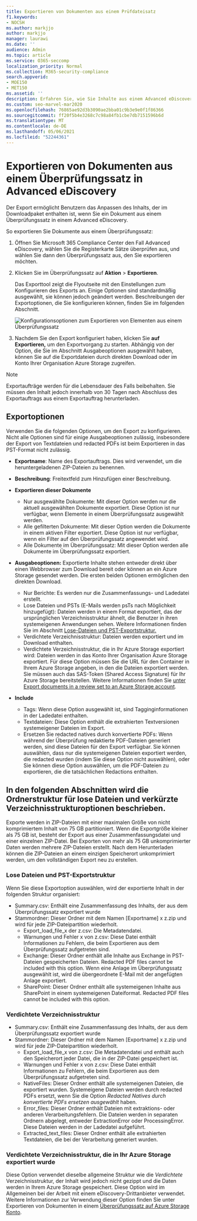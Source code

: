 ```yaml
---
title: Exportieren von Dokumenten aus einem Prüfdateisatz
f1.keywords:
- NOCSH
ms.author: markjjo
author: markjjo
manager: laurawi
ms.date: ''
audience: Admin
ms.topic: article
ms.service: O365-seccomp
localization_priority: Normal
ms.collection: M365-security-compliance
search.appverid:
- MOE150
- MET150
ms.assetid: ''
description: Erfahren Sie, wie Sie Inhalte aus einem Advanced eDiscovery für Präsentationen oder externe Rezensionen auswählen und exportieren.
ms.custom: seo-marvel-mar2020
ms.openlocfilehash: 76865ae92d3b3090ae2bba01c9b3e9e0f1f86366
ms.sourcegitcommit: ff20f5b4e3268c7c98a84fb1cbe7db7151596b6d
ms.translationtype: MT
ms.contentlocale: de-DE
ms.lasthandoff: 05/06/2021
ms.locfileid: "52244361"
---
```

# <a name="export-documents-from-a-review-set-in-advanced-ediscovery"></a>Exportieren von Dokumenten aus einem Überprüfungssatz in Advanced eDiscovery

Der Export ermöglicht Benutzern das Anpassen des Inhalts, der im Downloadpaket enthalten ist, wenn Sie ein Dokument aus einem Überprüfungssatz in einem Advanced eDiscovery.

So exportieren Sie Dokumente aus einem Überprüfungssatz:

1. Öffnen Sie Microsoft 365 Compliance Center den Fall Advanced eDiscovery, wählen  Sie die Registerkarte Sätze überprüfen aus, und wählen Sie dann den Überprüfungssatz aus, den Sie exportieren möchten.

2. Klicken Sie im Überprüfungssatz auf **Aktion**  >  **Exportieren**.

   Das Exporttool zeigt die Flyoutseite mit den Einstellungen zum Konfigurieren des Exports an. Einige Optionen sind standardmäßig ausgewählt, sie können jedoch geändert werden. Beschreibungen der Exportoptionen, die Sie konfigurieren können, finden Sie im folgenden Abschnitt.

   ![Konfigurationsoptionen zum Exportieren von Elementen aus einem Überprüfungssatz](../media/bcfc72c7-4a01-4697-9e16-2965b7f04fdb.png)

3. Nachdem Sie den Export konfiguriert haben, klicken Sie **auf Exportieren,** um den Exportvorgang zu starten. Abhängig von der Option,  die Sie im Abschnitt Ausgabeoptionen ausgewählt haben, können Sie auf die Exportdateien durch direkten Download oder im Konto Ihrer Organisation Azure Storage zugreifen.

> [!NOTE]
> Exportaufträge werden für die Lebensdauer des Falls beibehalten. Sie müssen den Inhalt jedoch innerhalb von 30 Tagen nach Abschluss des Exportauftrags aus einem Exportauftrag herunterladen.

## <a name="export-options"></a>Exportoptionen

Verwenden Sie die folgenden Optionen, um den Export zu konfigurieren. Nicht alle Optionen sind für einige Ausgabeoptionen zulässig, insbesondere der Export von Textdateien und redacted PDFs ist beim Exportieren in das PST-Format nicht zulässig.

- **Exportname**: Name des Exportauftrags. Dies wird verwendet, um die heruntergeladenen ZIP-Dateien zu benennen.

- **Beschreibung**: Freitextfeld zum Hinzufügen einer Beschreibung.

- **Exportieren dieser Dokumente**

  - Nur ausgewählte Dokumente: Mit dieser Option werden nur die aktuell ausgewählten Dokumente exportiert. Diese Option ist nur verfügbar, wenn Elemente in einem Überprüfungssatz ausgewählt werden.
  - Alle gefilterten Dokumente: Mit dieser Option werden die Dokumente in einem aktiven Filter exportiert. Diese Option ist nur verfügbar, wenn ein Filter auf den Überprüfungssatz angewendet wird.
  - Alle Dokumente im Überprüfungssatz: Mit dieser Option werden alle Dokumente im Überprüfungssatz exportiert.

- **Ausgabeoptionen:** Exportierte Inhalte stehen entweder direkt über einen Webbrowser zum Download bereit oder können an ein Azure Storage gesendet werden. Die ersten beiden Optionen ermöglichen den direkten Download.
  
  - Nur Berichte: Es werden nur die Zusammenfassungs- und Ladedatei erstellt.
  - Lose Dateien und PSTs (E-Mails werden psTs nach Möglichkeit hinzugefügt): Dateien werden in einem Format exportiert, das der ursprünglichen Verzeichnisstruktur ähnelt, die Benutzer in ihren systemeigenen Anwendungen sehen.  Weitere Informationen finden Sie im Abschnitt [Lose-Dateien und PST-Exportstruktur.](#loose-files-and-pst-export-structure)
  - Verdichtete Verzeichnisstruktur: Dateien werden exportiert und im Download enthalten.
  - Verdichtete Verzeichnisstruktur, die in Ihr Azure Storage exportiert wird: Dateien werden in das Konto Ihrer Organisation Azure Storage exportiert. Für diese Option müssen Sie die URL für den Container in Ihrem Azure Storage angeben, in den die Dateien exportiert werden. Sie müssen auch das SAS-Token (Shared Access Signature) für Ihr Azure Storage bereitstellen. Weitere Informationen finden Sie [unter Export documents in a review set to an Azure Storage account](download-export-jobs.md).

- **Include**
  - Tags: Wenn diese Option ausgewählt ist, sind Tagginginformationen in der Ladedatei enthalten.
  - Textdateien: Diese Option enthält die extrahierten Textversionen systemeigener Dateien im Export.
  - Ersetzen Sie redacted natives durch konvertierte PDFs: Wenn während der Überprüfung redaktierte PDF-Dateien generiert werden, sind diese Dateien für den Export verfügbar. Sie können auswählen, dass nur die systemeigenen Dateien exportiert werden, die redacted wurden (indem Sie diese Option nicht auswählen), oder Sie können diese Option auswählen, um die PDF-Dateien zu exportieren, die die tatsächlichen Redactions enthalten.

## <a name="the-following-sections-describe-the-folder-structure-for-loose-files-and-condensed-directory-structure-options"></a>In den folgenden Abschnitten wird die Ordnerstruktur für lose Dateien und verkürzte Verzeichnisstrukturoptionen beschrieben.

Exporte werden in ZIP-Dateien mit einer maximalen Größe von nicht komprimiertem Inhalt von 75 GB partitioniert. Wenn die Exportgröße kleiner als 75 GB ist, besteht der Export aus einer Zusammenfassungsdatei und einer einzelnen ZIP-Datei. Bei Exporten von mehr als 75 GB unkomprimierter Daten werden mehrere ZIP-Dateien erstellt. Nach dem Herunterladen können die ZIP-Dateien an einem einzigen Speicherort unkomprimiert werden, um den vollständigen Export neu zu erstellen.

### <a name="loose-files-and-pst-export-structure"></a>Lose Dateien und PST-Exportstruktur

Wenn Sie diese Exportoption auswählen, wird der exportierte Inhalt in der folgenden Struktur organisiert:

- Summary.csv: Enthält eine Zusammenfassung des Inhalts, der aus dem Überprüfungssatz exportiert wurde
- Stammordner: Dieser Ordner mit dem Namen [Exportname] x z.zip und wird für jede ZIP-Dateipartition wiederholt.
  - Export_load_file_x der z.csv: Die Metadatendatei.
  - Warnungen und Fehler x von z.csv: Diese Datei enthält Informationen zu Fehlern, die beim Exportieren aus dem Überprüfungssatz aufgetreten sind.
  - Exchange: Dieser Ordner enthält alle Inhalte aus Exchange in PST-Dateien gespeicherten Dateien. Redacted PDF files cannot be included with this option. Wenn eine Anlage im Überprüfungssatz ausgewählt ist, wird die übergeordnete E-Mail mit der angefügten Anlage exportiert.
  - SharePoint: Dieser Ordner enthält alle systemeigenen Inhalte aus SharePoint in einem systemeigenen Dateiformat. Redacted PDF files cannot be included with this option.

### <a name="condensed-directory-structure"></a>Verdichtete Verzeichnisstruktur

- Summary.csv: Enthält eine Zusammenfassung des Inhalts, der aus dem Überprüfungssatz exportiert wurde
- Stammordner: Dieser Ordner mit dem Namen [Exportname] x z.zip und wird für jede ZIP-Dateipartition wiederholt.
  - Export_load_file_x von z.csv: Die Metadatendatei und enthält auch den Speicherort jeder Datei, die in der ZIP-Datei gespeichert ist.
  - Warnungen und Fehler x von z.csv: Diese Datei enthält Informationen zu Fehlern, die beim Exportieren aus dem Überprüfungssatz aufgetreten sind.
  - NativeFiles: Dieser Ordner enthält alle systemeigenen Dateien, die exportiert wurden. Systemeigene Dateien werden durch redacted PDFs ersetzt, wenn Sie die Option *Redacted Natives durch konvertierte PDFs ersetzen ausgewählt* haben.
  - Error_files: Dieser Ordner enthält Dateien mit extraktions- oder anderen Verarbeitungsfehlern. Die Dateien werden in separaten Ordnern abgelegt, entweder ExtractionError oder ProcessingError. Diese Dateien werden in der Ladedatei aufgeführt.
  - Extracted_text_files: Dieser Ordner enthält alle extrahierten Textdateien, die bei der Verarbeitung generiert wurden.

### <a name="condensed-directory-structure-exported-to-your-azure-storage-account"></a>Verdichtete Verzeichnisstruktur, die in Ihr Azure Storage exportiert wurde

Diese Option verwendet dieselbe allgemeine Struktur wie die *Verdichtete* Verzeichnisstruktur, der Inhalt wird jedoch nicht gezippt und die Daten werden in Ihrem Azure Storage gespeichert. Diese Option wird im Allgemeinen bei der Arbeit mit einem eDiscovery-Drittanbieter verwendet. Weitere Informationen zur Verwendung dieser Option finden Sie unter Exportieren von Dokumenten in einem [Überprüfungssatz auf Azure Storage Konto](download-export-jobs.md).
